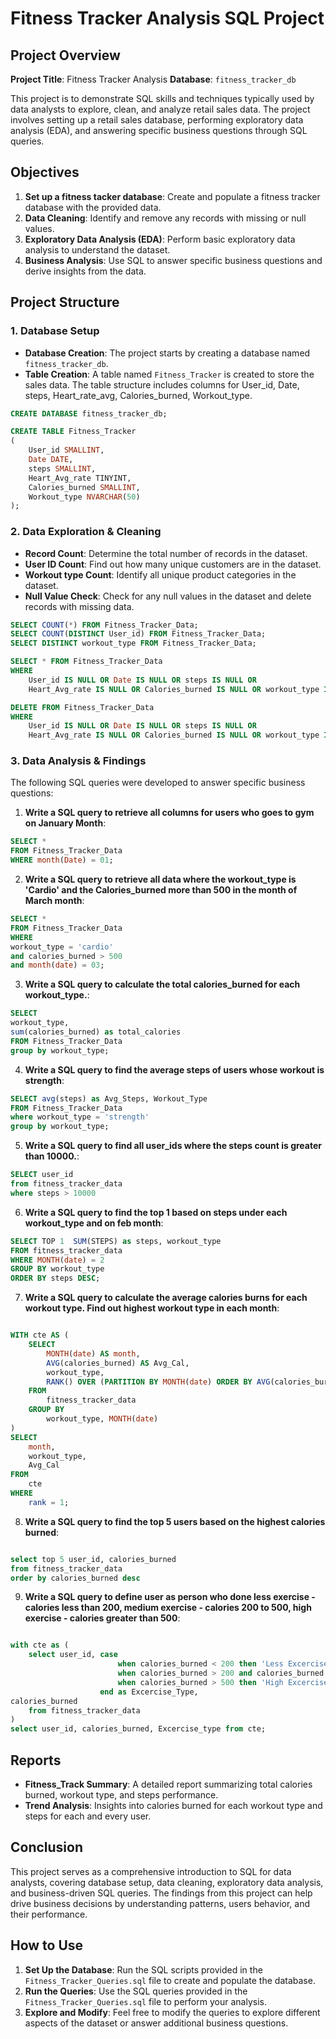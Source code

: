 # Fitness Tracker Analysis SQL Project

## Project Overview

**Project Title**: Fitness Tracker Analysis 
**Database**: `fitness_tracker_db`

This project is to demonstrate SQL skills and techniques typically used by data analysts to explore, clean, and analyze retail sales data. The project involves setting up a retail sales database, performing exploratory data analysis (EDA), and answering specific business questions through SQL queries. 

## Objectives

1. **Set up a fitness tacker database**: Create and populate a fitness tracker database with the provided data.
2. **Data Cleaning**: Identify and remove any records with missing or null values.
3. **Exploratory Data Analysis (EDA)**: Perform basic exploratory data analysis to understand the dataset.
4. **Business Analysis**: Use SQL to answer specific business questions and derive insights from the data.

## Project Structure

### 1. Database Setup

- **Database Creation**: The project starts by creating a database named `fitness_tracker_db`.
- **Table Creation**: A table named `Fitness_Tracker` is created to store the sales data. The table structure includes columns for User_id, Date, steps, Heart_rate_avg, Calories_burned, Workout_type.

```sql
CREATE DATABASE fitness_tracker_db;

CREATE TABLE Fitness_Tracker
(
    User_id SMALLINT,
    Date DATE,	
    steps SMALLINT,
    Heart_Avg_rate TINYINT,	
    Calories_burned SMALLINT,
    Workout_type NVARCHAR(50)
);
```

### 2. Data Exploration & Cleaning

- **Record Count**: Determine the total number of records in the dataset.
- **User ID Count**: Find out how many unique customers are in the dataset.
- **Workout type Count**: Identify all unique product categories in the dataset.
- **Null Value Check**: Check for any null values in the dataset and delete records with missing data.

```sql
SELECT COUNT(*) FROM Fitness_Tracker_Data;
SELECT COUNT(DISTINCT User_id) FROM Fitness_Tracker_Data;
SELECT DISTINCT workout_type FROM Fitness_Tracker_Data;

SELECT * FROM Fitness_Tracker_Data
WHERE 
    User_id IS NULL OR Date IS NULL OR steps IS NULL OR 
    Heart_Avg_rate IS NULL OR Calories_burned IS NULL OR workout_type IS NULL ;

DELETE FROM Fitness_Tracker_Data
WHERE 
    User_id IS NULL OR Date IS NULL OR steps IS NULL OR 
    Heart_Avg_rate IS NULL OR Calories_burned IS NULL OR workout_type IS NULL ;
```

### 3. Data Analysis & Findings

The following SQL queries were developed to answer specific business questions:

1. **Write a SQL query to retrieve all columns for users who goes to gym on January Month**:
```sql
SELECT *
FROM Fitness_Tracker_Data
WHERE month(Date) = 01;
```

2. **Write a SQL query to retrieve all data where the workout_type is 'Cardio' and the Calories_burned more than 500 in the month of March month**:
```sql
SELECT *
FROM Fitness_Tracker_Data
WHERE 
workout_type = 'cardio'
and calories_burned > 500
and month(date) = 03;
```

3. **Write a SQL query to calculate the total calories_burned for each workout_type.**:
```sql
SELECT 
workout_type, 
sum(calories_burned) as total_calories
FROM Fitness_Tracker_Data
group by workout_type;
```

4. **Write a SQL query to find the average steps of users whose workout is strength**:
```sql
SELECT avg(steps) as Avg_Steps, Workout_Type
FROM Fitness_Tracker_Data
where workout_type = 'strength'
group by workout_type;
```

5. **Write a SQL query to find all user_ids where the steps count is greater than 10000.**:
```sql
SELECT user_id 
from fitness_tracker_data
where steps > 10000
```

6. **Write a SQL query to find the top 1 based on steps under each workout_type and on feb month**:
```sql
SELECT TOP 1  SUM(STEPS) as steps, workout_type
FROM fitness_tracker_data
WHERE MONTH(date) = 2
GROUP BY workout_type
ORDER BY steps DESC;
```

7. **Write a SQL query to calculate the average calories burns for each workout type. Find out highest workout type in each month**:
```sql

WITH cte AS (
    SELECT  
        MONTH(date) AS month,
        AVG(calories_burned) AS Avg_Cal,
        workout_type,
        RANK() OVER (PARTITION BY MONTH(date) ORDER BY AVG(calories_burned) DESC) AS rank
    FROM 
        fitness_tracker_data
    GROUP BY 
        workout_type, MONTH(date)
)
SELECT 
    month,
    workout_type,
    Avg_Cal
FROM 
    cte
WHERE 
    rank = 1;

```
8. **Write a SQL query to find the top 5 users based on the highest calories burned**:
```sql

select top 5 user_id, calories_burned
from fitness_tracker_data
order by calories_burned desc

```
9. **Write a SQL query to define user as person who done less exercise - calories less than 200,
medium exercise - calories 200 to 500, high exercise - calories greater than 500**:
```sql

with cte as (
    select user_id, case 
	                    when calories_burned < 200 then 'Less Excercise' 
						when calories_burned > 200 and calories_burned < 500 then 'Medium Excercise' 
						when calories_burned > 500 then 'High Excercise' 
				    end as Excercise_Type, 
calories_burned
    from fitness_tracker_data
)
select user_id, calories_burned, Excercise_type from cte;

```



## Reports

- **Fitness_Track Summary**: A detailed report summarizing total calories burned, workout type, and steps performance.
- **Trend Analysis**: Insights into calories burned for each workout type and steps for each and every user.

## Conclusion

This project serves as a comprehensive introduction to SQL for data analysts, covering database setup, data cleaning, exploratory data analysis, and business-driven SQL queries. The findings from this project can help drive business decisions by understanding patterns, users behavior, and their performance.

## How to Use

1. **Set Up the Database**: Run the SQL scripts provided in the `Fitness_Tracker_Queries.sql` file to create and populate the database.
2. **Run the Queries**: Use the SQL queries provided in the `Fitness_Tracker_Queries.sql` file to perform your analysis.
3. **Explore and Modify**: Feel free to modify the queries to explore different aspects of the dataset or answer additional business questions.



